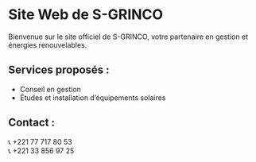 # Site Web de S-GRINCO

Bienvenue sur le site officiel de S-GRINCO, votre partenaire en gestion et énergies renouvelables.

## Services proposés :
- Conseil en gestion
- Études et installation d’équipements solaires

## Contact :
📞 +221 77 717 80 53  
📞 +221 33 856 97 25  
